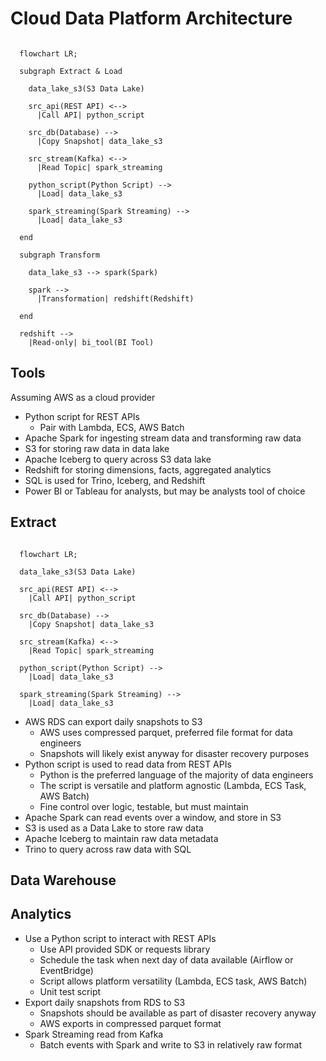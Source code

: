# Cloud Data Platform Architecture

```mermaid

  flowchart LR;

  subgraph Extract & Load

    data_lake_s3(S3 Data Lake)

    src_api(REST API) <-->
      |Call API| python_script

    src_db(Database) -->
      |Copy Snapshot| data_lake_s3

    src_stream(Kafka) <-->
      |Read Topic| spark_streaming

    python_script(Python Script) -->
      |Load| data_lake_s3

    spark_streaming(Spark Streaming) -->
      |Load| data_lake_s3

  end

  subgraph Transform

    data_lake_s3 --> spark(Spark)

    spark -->
      |Transformation| redshift(Redshift)

  end

  redshift -->
    |Read-only| bi_tool(BI Tool)

```

## Tools

Assuming AWS as a cloud provider

- Python script for REST APIs
  - Pair with Lambda, ECS, AWS Batch
- Apache Spark for ingesting stream data and transforming raw data
- S3 for storing raw data in data lake
- Apache Iceberg to query across S3 data lake
- Redshift for storing dimensions, facts, aggregated analytics
- SQL is used for Trino, Iceberg, and Redshift
- Power BI or Tableau for analysts, but may be analysts tool of choice

## Extract

```mermaid

  flowchart LR;

  data_lake_s3(S3 Data Lake)

  src_api(REST API) <-->
    |Call API| python_script

  src_db(Database) -->
    |Copy Snapshot| data_lake_s3

  src_stream(Kafka) <-->
    |Read Topic| spark_streaming

  python_script(Python Script) -->
    |Load| data_lake_s3

  spark_streaming(Spark Streaming) -->
    |Load| data_lake_s3
```  

- AWS RDS can export daily snapshots to S3
  - AWS uses compressed parquet, preferred file format for data engineers
  - Snapshots will likely exist anyway for disaster recovery purposes
- Python script is used to read data from REST APIs
  - Python is the preferred language of the majority of data engineers
  - The script is versatile and platform agnostic (Lambda, ECS Task, AWS Batch)
  - Fine control over logic, testable, but must maintain
- Apache Spark can read events over a window, and store in S3
- S3 is used as a Data Lake to store raw data
- Apache Iceberg to maintain raw data metadata
- Trino to query across raw data with SQL


## Data Warehouse

## Analytics

- Use a Python script to interact with REST APIs
  - Use API provided SDK or requests library
  - Schedule the task when next day of data available (Airflow or EventBridge)
  - Script allows platform versatility (Lambda, ECS task, AWS Batch)
  - Unit test script
- Export daily snapshots from RDS to S3
  - Snapshots should be available as part of disaster recovery anyway
  - AWS exports in compressed parquet format
- Spark Streaming read from Kafka
  - Batch events with Spark and write to S3 in relatively raw format
